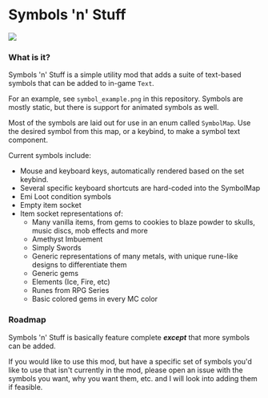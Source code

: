 # Symbols 'n' Stuff
<p align="left">
<a href="https://opensource.org/licenses/MIT"><img src="https://img.shields.io/badge/License-MIT-brightgreen.svg"></a>
</p>

### What is it?
Symbols 'n' Stuff is a simple utility mod that adds a suite of text-based symbols that can be added to in-game `Text`.

For an example, see `symbol_example.png` in this repository. Symbols are mostly static, but there is support for animated symbols as well.

Most of the symbols are laid out for use in an enum called `SymbolMap`. Use the desired symbol from this map, or a keybind, to make a symbol text component.

Current symbols include:
* Mouse and keyboard keys, automatically rendered based on the set keybind.
* Several specific keyboard shortcuts are hard-coded into the SymbolMap
* Emi Loot condition symbols
* Empty item socket
* Item socket representations of:
  * Many vanilla items, from gems to cookies to blaze powder to skulls, music discs, mob effects and more
  * Amethyst Imbuement
  * Simply Swords
  * Generic representations of many metals, with unique rune-like designs to differentiate them
  * Generic gems
  * Elements (Ice, Fire, etc)
  * Runes from RPG Series
  * Basic colored gems in every MC color

### Roadmap
Symbols 'n' Stuff is basically feature complete _**except**_ that more symbols can be added. 

If you would like to use this mod, but have a specific set of symbols you'd like to use that isn't currently in the mod, please open an issue with the symbols you want, why you want them, etc. and I will look into adding them if feasible.
